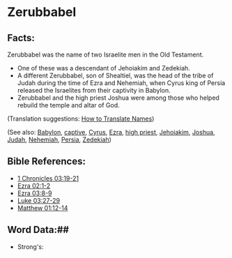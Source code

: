 # Zerubbabel #

## Facts: ##

Zerubbabel was the name of two Israelite men in the Old Testament.

* One of these was a descendant of Jehoiakim and Zedekiah.
* A different Zerubbabel, son of Shealtiel, was the head of the tribe of Judah during the time of Ezra and Nehemiah, when Cyrus king of Persia released the Israelites from their captivity in Babylon.
* Zerubbabel and the high priest Joshua were among those who helped rebuild the temple and altar of God. 

(Translation suggestions: [How to Translate Names](rc://en/ta/man/translate/translate-names))

(See also: [Babylon](../other/babylon.md), [captive](../other/captive.md), [Cyrus](../other/cyrus.md), [Ezra](../other/ezra.md), [high priest](../kt/highpriest.md), [Jehoiakim](../other/jehoiakim.md), [Joshua](../other/joshua.md), [Judah](../other/judah.md), [Nehemiah](../other/nehemiah.md), [Persia](../other/persia.md), [Zedekiah](../other/zedekiah.md))

## Bible References: ##

* [1 Chronicles 03:19-21](rc://en/tn/help/1ch/03/19)
* [Ezra 02:1-2](rc://en/tn/help/ezr/02/01)
* [Ezra 03:8-9](rc://en/tn/help/ezr/03/08)
* [Luke 03:27-29](rc://en/tn/help/luk/03/27)
* [Matthew 01:12-14](rc://en/tn/help/mat/01/12)

## Word Data:##

* Strong's: 

